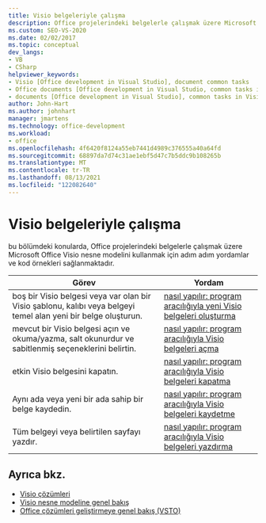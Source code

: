 ```yaml
---
title: Visio belgeleriyle çalışma
description: Office projelerindeki belgelerle çalışmak üzere Microsoft Visio nesne modelini kullanmaya yönelik adım adım yordamlar ve kod örnekleri hakkında bilgi edinin.
ms.custom: SEO-VS-2020
ms.date: 02/02/2017
ms.topic: conceptual
dev_langs:
- VB
- CSharp
helpviewer_keywords:
- Visio [Office development in Visual Studio], document common tasks
- Office documents [Office development in Visual Studio, common tasks in Visio
- documents [Office development in Visual Studio], common tasks in Visio
author: John-Hart
ms.author: johnhart
manager: jmartens
ms.technology: office-development
ms.workload:
- office
ms.openlocfilehash: 4f6420f8124a55eb7441d4989c376555a40a64fd
ms.sourcegitcommit: 68897da7d74c31ae1ebf5d47c7b5ddc9b108265b
ms.translationtype: MT
ms.contentlocale: tr-TR
ms.lasthandoff: 08/13/2021
ms.locfileid: "122082640"
---
```

# <a name="work-with-visio-documents"></a>Visio belgeleriyle çalışma
  bu bölümdeki konularda, Office projelerindeki belgelerle çalışmak üzere Microsoft Office Visio nesne modelini kullanmak için adım adım yordamlar ve kod örnekleri sağlanmaktadır.

|Görev|Yordam|
|----------|---------------|
|boş bir Visio belgesi veya var olan bir Visio şablonu, kalıbı veya belgeyi temel alan yeni bir belge oluşturun.|[nasıl yapılır: program aracılığıyla yeni Visio belgeleri oluşturma](../vsto/how-to-programmatically-create-new-visio-documents.md)|
|mevcut bir Visio belgesi açın ve okuma/yazma, salt okunurdur ve sabitlenmiş seçeneklerini belirtin.|[nasıl yapılır: program aracılığıyla Visio belgeleri açma](../vsto/how-to-programmatically-open-visio-documents.md)|
|etkin Visio belgesini kapatın.|[nasıl yapılır: program aracılığıyla Visio belgeleri kapatma](../vsto/how-to-programmatically-close-visio-documents.md)|
|Aynı ada veya yeni bir ada sahip bir belge kaydedin.|[nasıl yapılır: program aracılığıyla Visio belgeleri kaydetme](../vsto/how-to-programmatically-save-visio-documents.md)|
|Tüm belgeyi veya belirtilen sayfayı yazdır.|[nasıl yapılır: program aracılığıyla Visio belgeleri yazdırma](../vsto/how-to-programmatically-print-visio-documents.md)|

## <a name="see-also"></a>Ayrıca bkz.
- [Visio çözümleri](../vsto/visio-solutions.md)
- [Visio nesne modeline genel bakış](../vsto/visio-object-model-overview.md)
- [Office çözümleri geliştirmeye genel bakış &#40;VSTO&#41;](../vsto/office-solutions-development-overview-vsto.md)
